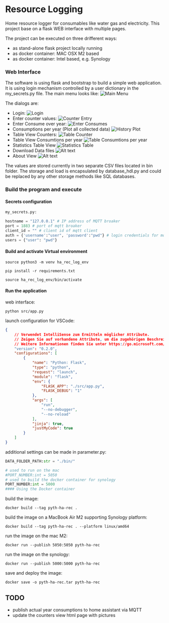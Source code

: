 # Resource Logging

Home resource logger for consumables like water gas and electricity.
This project base on a flask WEB interface with multiple pages.

The project can be executed on three drifferent ways:
- as stand-alone flask project locally running
- as docker container: MAC OSX M2 based
- as docker container: Intel based, e.g. Synology


### Web Interface
The software is using flask and bootstrap to build a simple web application. It is using login mechanism controlled by a user dictionary in the my_secrets.py file.
The main menu looks like:
![Main Menu](documents/Menu_Screen.png)

The dialogs are:
- Login:
![Login](documents/Login_Screen.jpg)
- Enter counter values:
![Counter Entry](documents/Data_Entry_Counter_Screen.jpg)
- Enter Consume over year:
![Enter Consumes](documents/Data_Entry_Consumes.jpg)
- Consumptions per year (Plot all collected data)
![History Plot](documents/History_Screen.jpg)
- Table View Counters:
![Table Counter](documents/Table_Counter_Screen.jpg)
- Table View Consumtions per year
![Table Consumtions per year](documents/Table_Consume_Screen.jpg)
- Statistics Table View
![Statistics Table](documents/Table_Statistics_Screen.jpg)
- Download Data files
![Alt text](documents/Download_Screen.jpg)
- About View
![Alt text](documents/About_Screen.jpg)


The values are stored currently in two separate CSV files located in bin folder. The storage and load is encapsulated by database_hdl.py and could be replaced by any other storage methods like SQL databases.

### Build the program and execute
#### Secrets configuration

```python
my_secrets.py:

hostname = "127.0.0.1" # IP address of MQTT broaker
port = 1883 # port of mqtt broaker
client_id = "" # client id of mqtt client
auth = {'username':"user", 'password':"pwd"} # login credentials for mqtt
users = {"user": "pwd"}
```
#### Build and activate Virtual environment
````
source python3 -m venv ha_rec_log_env

pip install -r requirements.txt

source ha_rec_log_env/bin/activate
````
#### Run the application
web interface:
```
python src/app.py  
```

launch configuration for VSCode:
```json
{
    // Verwendet IntelliSense zum Ermitteln möglicher Attribute.
    // Zeigen Sie auf vorhandene Attribute, um die zugehörigen Beschreibungen anzuzeigen.
    // Weitere Informationen finden Sie unter https://go.microsoft.com/fwlink/?linkid=830387
    "version": "0.2.0",
    "configurations": [
        {
            "name": "Python: Flask",
            "type": "python",
            "request": "launch",
            "module": "flask",
            "env": {
                "FLASK_APP": "./src/app.py",
                "FLASK_DEBUG": "1"
            },
            "args": [
                "run",
                "--no-debugger",
                "--no-reload"
            ],
            "jinja": true,
            "justMyCode": true
        }
    ]
}
```

additional settings can be made in parameter.py:
```python
DATA_FOLDER_PATH:str = "./bin/"

# used to run on the mac
#PORT_NUMBER:int = 5050
# used to build the docker container for synology
PORT_NUMBER:int = 5000
#### Using the Docker container
```
build the image:
```
docker build --tag pyth-ha-rec .
```
build the image on a MacBook Air M2 supporting Synology platform:
```
docker build --tag pyth-ha-rec . --platform linux/amd64
```
run the image on the mac M2:
```
docker run --publish 5050:5050 pyth-ha-rec
```
run the image on the synology:
```
docker run --publish 5000:5000 pyth-ha-rec
```
save and deploy the image:
```
docker save -o pyth-ha-rec.tar pyth-ha-rec

```

## TODO
- publish actual year consumptions to home assistant via MQTT
- update the counters view html page with pictures